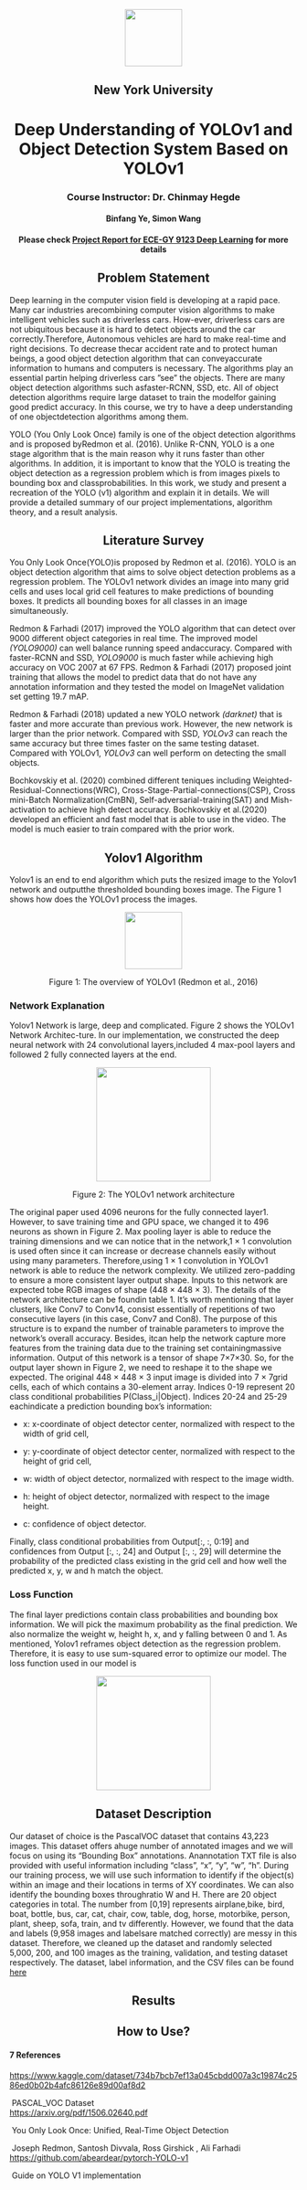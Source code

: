 <p align="center">
<a href="https://engineering.nyu.edu/"><img src="https://user-images.githubusercontent.com/68700549/118066006-eaf92080-b36b-11eb-9116-9f8e02a79534.png" align="center" height="100"></a>
</p>

<div align="center"> 
  
## New York University

 </div>

<div align = "center">
    
 # Deep Understanding of YOLOv1 and Object Detection System Based on YOLOv1
 
### Course  Instructor:  Dr.  Chinmay Hegde

#### Binfang Ye, Simon Wang

#### Please check [Project Report for ECE-GY 9123 Deep Learning]() for more details



</div>

<div align = "center">
  
## Problem Statement

</div>

Deep learning in the computer vision field is developing at a rapid pace.  Many car industries arecombining computer vision algorithms to make intelligent vehicles such as driverless cars.  How-ever, driverless cars are not ubiquitous because it is hard to detect objects around the car correctly.Therefore, Autonomous vehicles are hard to make real-time and right decisions.  To decrease thecar accident rate and to protect human beings, a good object detection algorithm that can conveyaccurate information to humans and computers is necessary.  The algorithms play an essential partin helping driverless cars ”see” the objects.  There are many object detection algorithms such asfaster-RCNN, SSD, etc.  All of object detection algorithms require large dataset to train the modelfor gaining good predict accuracy. In this course, we try to have a deep understanding of one objectdetection algorithms among them.

YOLO (You Only Look Once) family is one of the object detection algorithms and is proposed byRedmon et al. (2016). Unlike R-CNN, YOLO is a one stage algorithm that is the main reason why it runs faster than other algorithms. In addition, it is important to know that the YOLO is treating the object detection as a regression problem which is from images pixels to bounding box and classprobabilities. In this work, we study and present a recreation of the YOLO (v1) algorithm and explain it in details. We will provide a detailed summary of our project implementations, algorithm theory, and a result analysis.

<div align = "center">
  
## Literature Survey

</div>

You Only Look Once(YOLO)is proposed by Redmon et al. (2016). YOLO is an object detection algorithm that aims to solve object detection problems as a regression problem.  The YOLOv1 network divides an image into many grid cells and uses local grid cell features to make predictions of bounding boxes. It predicts all bounding boxes for all classes in an image simultaneously.

Redmon & Farhadi (2017) improved the YOLO algorithm that can detect over 9000 different object categories in real time. The improved model *(YOLO9000)* can well balance running speed andaccuracy. Compared with faster-RCNN and SSD, *YOLO9000* is much faster while achieving high accuracy on VOC 2007 at 67 FPS. Redmon & Farhadi (2017) proposed joint training that allows the model to predict data that do not have any annotation information and they tested the model on ImageNet validation set getting 19.7 mAP. 

Redmon & Farhadi (2018) updated a new YOLO network *(darknet)* that is faster and more accurate than previous work. However, the new network is larger than the prior network.  Compared with SSD,  *YOLOv3* can reach the same accuracy but three times faster on the same testing dataset. Compared with YOLOv1, *YOLOv3* can well perform on detecting the small objects. 

Bochkovskiy et al. (2020) combined different teniques including Weighted-Residual-Connections(WRC), Cross-Stage-Partial-connections(CSP), Cross mini-Batch Normalization(CmBN),  Self-adversarial-training(SAT) and Mish-activation to achieve high detect accuracy. Bochkovskiy et al.(2020) developed an efficient and fast model that is able to use in the video. The model is much easier to train compared with the prior work.


<div align = "center">
  
## Yolov1 Algorithm

</div>

Yolov1 is an end to end algorithm which puts the resized image to the Yolov1 network and outputthe thresholded bounding boxes image. The Figure 1 shows how does the YOLOv1 process the images.

<p align="center">
<img src="https://user-images.githubusercontent.com/68700549/118399662-35a8c000-b62c-11eb-9911-dae4b5bd51c0.png" align="center" height="100">
</p>
<div align="center"> 
  
Figure 1: The overview of YOLOv1 (Redmon et al., 2016)

</div>

### Network Explanation
Yolov1 Network is large, deep and complicated.  Figure 2 shows the YOLOv1 Network Architec-ture.  In our implementation, we constructed the deep neural network with 24 convolutional layers,included 4 max-pool layers and followed 2 fully connected layers at the end.

<p align="center">
<img src="https://user-images.githubusercontent.com/68700549/118400076-1743c400-b62e-11eb-8bd2-703b4fd7ed4b.png" align="center" height="200">
</p>
<div align="center"> 
  
Figure 2: The YOLOv1 network architecture

</div>

The original paper used 4096 neurons for the fully connected layer1. However, to save training time and GPU space, we changed it to 496 neurons as shown in Figure 2. Max pooling layer is able to reduce the training dimensions and we can notice that in the network,1 × 1 convolution is used often since it can increase or decrease channels easily without using many parameters. Therefore,using 1 × 1 convolution in YOLOv1 network is able to reduce the network complexity. We utilized zero-padding to ensure a more consistent layer output shape. Inputs to this network are expected tobe RGB images of shape (448 × 448 × 3). The details of the network architecture can be foundin table 1. It’s worth mentioning that layer clusters, like Conv7 to Conv14, consist essentially of repetitions of two consecutive layers (in this case, Conv7 and Con8). The purpose of this structure is to expand the number of trainable parameters to improve the network’s overall accuracy. Besides, itcan help the network capture more features from the training data due to the training set containingmassive information. Output of this network is a tensor of shape 7×7×30. So, for the output layer shown in Figure 2, we need to reshape it to the shape we expected. The original 448 × 448 × 3 input image is divided into 7 × 7grid cells, each of which contains a 30-element array. Indices 0-19 represent 20 class conditional probabilities P(Class_i|Object). Indices 20-24 and 25-29 eachindicate a prediction bounding box’s information:

* x: x-coordinate of object detector center, normalized with respect to the width of grid cell,

* y: y-coordinate of object detector center, normalized with respect to the height of grid cell,

* w: width of object detector, normalized with respect to the image width.

* h: height of object detector, normalized with respect to the image height.

* c: confidence of object detector.

Finally, class conditional probabilities from Output[:, :, 0:19] and confidences from Output [:, :, 24] and Output [:, :, 29] will determine the probability of the predicted class existing in the grid cell and how well the predicted x, y, w and h match the object. 


### Loss Function
The final layer predictions contain class probabilities and bounding box information. We will pick the maximum probability as the final prediction. We also normalize the weight w, height h, x, and y falling between 0 and 1. As mentioned, Yolov1 reframes object detection as the regression problem. Therefore, it is easy to use sum-squared error to optimize our model. The loss function used in our model is

<p align="center">
<img src="https://user-images.githubusercontent.com/68700549/118400495-dd73bd00-b62f-11eb-9ec6-59c1bdc3de65.png" align="center" height="200">
</p>


<div align = "center">
  
## Dataset Description

</div>

Our dataset of choice is the PascalVOC dataset that contains 43,223 images. This dataset offers ahuge number of annotated images and we will focus on using its “Bounding Box” annotations. Anannotation TXT file is also provided with useful information including “class”, “x”, “y”, “w”, “h”. During our training process, we will use such information to identify if the object(s) within an image and their locations in terms of XY coordinates. We can also identify the bounding boxes throughratio W and H. There are 20 object categories in total. The number from [0,19] represents airplane,bike, bird, boat, bottle, bus, car, cat, chair, cow, table, dog, horse, motorbike, person, plant, sheep, sofa,  train, and tv differently. However, we found that the data and labels (9,958 images and labelsare matched correctly) are messy in this dataset. Therefore, we cleaned up the dataset and randomly selected 5,000, 200, and 100 images as the training, validation, and testing dataset respectively. The dataset, label information, and the CSV files can be  found [here](https://drive.google.com/drive/folders/1dqW6nx5gaRX-XihvkK81Kw1xhsT0j9Sr?usp=sharing)


<div align = "center">
  
## Results

</div>

<div align = "center">
  
## How to Use?

</div>



#### 7	References
https://www.kaggle.com/dataset/734b7bcb7ef13a045cbdd007a3c19874c2586ed0b02b4afc86126e89d00af8d2	

​			PASCAL_VOC Dataset	
https://arxiv.org/pdf/1506.02640.pdf	

​			You Only Look Once: Unified, Real-Time Object Detection

​			Joseph Redmon, Santosh Divvala, Ross Girshick , Ali Farhadi
https://github.com/abeardear/pytorch-YOLO-v1	

​			Guide on YOLO V1 implementation
